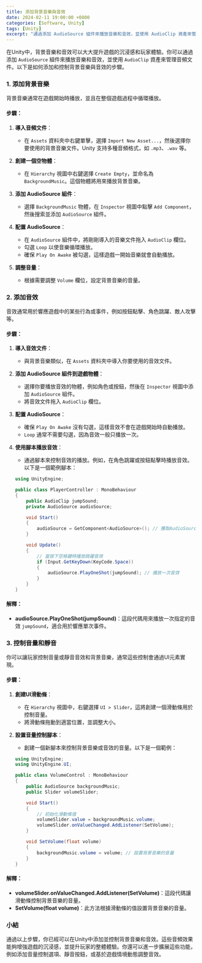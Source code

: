 ```yaml
---
title: 添加背景音樂與音效
date: 2024-02-11 19:00:00 +0800
categories: [Software, Unity]
tags: [Unity] 
excerpt: "通過添加 AudioSource 組件來播放音樂和音效，並使用 AudioClip 資產來管理音頻文件"
---
```


在Unity中，背景音樂和音效可以大大提升遊戲的沉浸感和玩家體驗。你可以通過添加 `AudioSource` 組件來播放音樂和音效，並使用 `AudioClip` 資產來管理音頻文件。以下是如何添加和控制背景音樂與音效的步驟。

### **1. 添加背景音樂**

背景音樂通常在遊戲開始時播放，並且在整個遊戲過程中循環播放。

#### **步驟**：
1. **導入音頻文件**：
   - 在 `Assets` 資料夾中右鍵單擊，選擇 `Import New Asset...`，然後選擇你要使用的背景音樂文件。Unity 支持多種音頻格式，如 `.mp3`、`.wav` 等。

2. **創建一個空物體**：
   - 在 `Hierarchy` 視圖中右鍵選擇 `Create Empty`，並命名為 `BackgroundMusic`。這個物體將用來播放背景音樂。

3. **添加 AudioSource 組件**：
   - 選擇 `BackgroundMusic` 物體，在 `Inspector` 視圖中點擊 `Add Component`，然後搜索並添加 `AudioSource` 組件。

4. **配置 AudioSource**：
   - 在 `AudioSource` 組件中，將剛剛導入的音樂文件拖入 `AudioClip` 欄位。
   - 勾選 `Loop` 以使音樂循環播放。
   - 確保 `Play On Awake` 被勾選，這樣遊戲一開始音樂就會自動播放。

5. **調整音量**：
   - 根據需要調整 `Volume` 欄位，設定背景音樂的音量。

### **2. 添加音效**

音效通常用於響應遊戲中的某些行為或事件，例如按鈕點擊、角色跳躍、敵人攻擊等。

#### **步驟**：
1. **導入音效文件**：
   - 與背景音樂類似，在 `Assets` 資料夾中導入你要使用的音效文件。

2. **添加 AudioSource 組件到遊戲物體**：
   - 選擇你要播放音效的物體，例如角色或按鈕，然後在 `Inspector` 視圖中添加 `AudioSource` 組件。
   - 將音效文件拖入 `AudioClip` 欄位。

3. **配置 AudioSource**：
   - 確保 `Play On Awake` 沒有勾選，這樣音效不會在遊戲開始時自動播放。
   - `Loop` 通常不需要勾選，因為音效一般只播放一次。

4. **使用腳本播放音效**：
   - 通過腳本來控制音效的播放。例如，在角色跳躍或按鈕點擊時播放音效。以下是一個範例腳本：

   ```csharp
   using UnityEngine;

   public class PlayerController : MonoBehaviour
   {
       public AudioClip jumpSound;
       private AudioSource audioSource;

       void Start()
       {
           audioSource = GetComponent<AudioSource>(); // 獲取AudioSource組件
       }

       void Update()
       {
           // 當按下空格鍵時播放跳躍音效
           if (Input.GetKeyDown(KeyCode.Space))
           {
               audioSource.PlayOneShot(jumpSound); // 播放一次音效
           }
       }
   }
   ```

#### **解釋**：
- **audioSource.PlayOneShot(jumpSound)**：這段代碼用來播放一次指定的音效 `jumpSound`，適合用於響應單次事件。

### **3. 控制音量和靜音**

你可以讓玩家控制音量或靜音音效和背景音樂，通常這些控制會通過UI元素實現。

#### **步驟**：
1. **創建UI滑動條**：
   - 在 `Hierarchy` 視圖中，右鍵選擇 `UI > Slider`，這將創建一個滑動條用於控制音量。
   - 將滑動條拖動到適當位置，並調整大小。

2. **設置音量控制腳本**：
   - 創建一個新腳本來控制背景音樂或音效的音量。以下是一個範例：

   ```csharp
   using UnityEngine;
   using UnityEngine.UI;

   public class VolumeControl : MonoBehaviour
   {
       public AudioSource backgroundMusic;
       public Slider volumeSlider;

       void Start()
       {
           // 初始化滑動條值
           volumeSlider.value = backgroundMusic.volume;
           volumeSlider.onValueChanged.AddListener(SetVolume);
       }

       void SetVolume(float volume)
       {
           backgroundMusic.volume = volume; // 設置背景音樂的音量
       }
   }
   ```

#### **解釋**：
- **volumeSlider.onValueChanged.AddListener(SetVolume)**：這段代碼讓滑動條控制背景音樂的音量。
- **SetVolume(float volume)**：此方法根據滑動條的值設置背景音樂的音量。

### **小結**

通過以上步驟，你已經可以在Unity中添加並控制背景音樂和音效。這些音頻效果能夠增強遊戲的沉浸感，並提升玩家的整體體驗。你還可以進一步擴展這些功能，例如添加音量控制選項、靜音按鈕，或基於遊戲情境動態調整音效。
